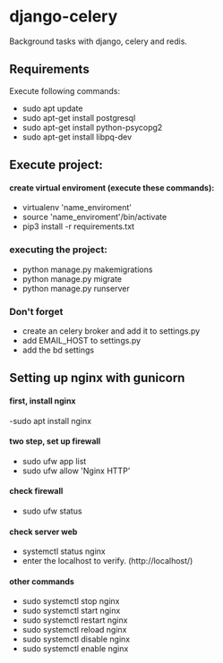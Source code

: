 # django-celery
Background tasks with django, celery and redis.
 
## Requirements
Execute following commands:
- sudo apt update
- sudo apt-get install postgresql
- sudo apt-get install python-psycopg2
- sudo apt-get install libpq-dev

## Execute project:

#### create virtual enviroment (execute these commands):
- virtualenv 'name_enviroment'
- source 'name_enviroment'/bin/activate
 - pip3 install -r requirements.txt

### executing the project:
- python manage.py makemigrations
- python manage.py migrate
- python manage.py runserver

### Don't forget 
- create an celery broker and add it to settings.py
- add EMAIL_HOST to settings.py
- add the bd settings

## Setting up nginx with gunicorn

#### first, install nginx
-sudo apt install nginx

#### two step, set up firewall
- sudo ufw app list
- sudo ufw allow 'Nginx HTTP'

#### check firewall
- sudo ufw status
#### check server web
- systemctl status nginx
- enter the localhost to verify. (http://localhost/)
#### other commands
- sudo systemctl stop nginx
- sudo systemctl start nginx
- sudo systemctl restart nginx 
- sudo systemctl reload nginx
- sudo systemctl disable nginx
- sudo systemctl enable nginx
